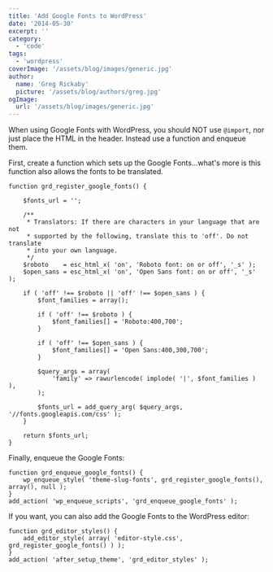 ```yaml
---
title: 'Add Google Fonts to WordPress'
date: '2014-05-30'
excerpt: ''
category:
  - 'code'
tags:
  - 'wordpress'
coverImage: '/assets/blog/images/generic.jpg'
author:
  name: 'Greg Rickaby'
  picture: '/assets/blog/authors/greg.jpg'
ogImage:
  url: '/assets/blog/images/generic.jpg'
---
```


When using Google Fonts with WordPress, you should NOT use `@import`, nor just place the HTML in the header. Instead use a function and enqueue them.

First, create a function which sets up the Google Fonts...what's more is this function also allows the fonts to be translated.

```
function grd_register_google_fonts() {

	$fonts_url = '';

	/**
	 * Translators: If there are characters in your language that are not
	 * supported by the following, translate this to 'off'. Do not translate
	 * into your own language.
	 */
	$roboto    = esc_html_x( 'on', 'Roboto font: on or off', '_s' );
	$open_sans = esc_html_x( 'on', 'Open Sans font: on or off', '_s' );

	if ( 'off' !== $roboto || 'off' !== $open_sans ) {
		$font_families = array();

		if ( 'off' !== $roboto ) {
			$font_families[] = 'Roboto:400,700';
		}

		if ( 'off' !== $open_sans ) {
			$font_families[] = 'Open Sans:400,300,700';
		}

		$query_args = array(
			'family' => rawurlencode( implode( '|', $font_families ) ),
		);

		$fonts_url = add_query_arg( $query_args, '//fonts.googleapis.com/css' );
	}

	return $fonts_url;
}
```

Finally, enqueue the Google Fonts:

```
function grd_enqueue_google_fonts() {
    wp_enqueue_style( 'theme-slug-fonts', grd_register_google_fonts(), array(), null );
}
add_action( 'wp_enqueue_scripts', 'grd_enqueue_google_fonts' );
```

If you want, you can also add the Google Fonts to the WordPress editor:

```
function grd_editor_styles() {
    add_editor_style( array( 'editor-style.css', grd_register_google_fonts() ) );
}
add_action( 'after_setup_theme', 'grd_editor_styles' );
```
